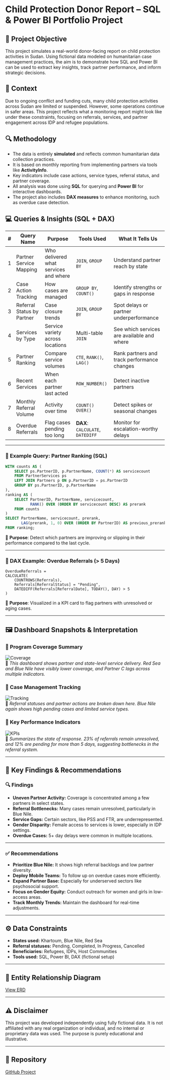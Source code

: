 # Child Protection Donor Report – SQL & Power BI Portfolio Project

## 📌 Project Objective  
This project simulates a real-world donor-facing report on child protection activities in Sudan. Using fictional data modeled on humanitarian case management practices, the aim is to demonstrate how SQL and Power BI can be used to extract key insights, track partner performance, and inform strategic decisions.

## 📝 Context  
Due to ongoing conflict and funding cuts, many child protection activities across Sudan are limited or suspended. However, some operations continue in safer areas. This project reflects what a monitoring report might look like under these constraints, focusing on referrals, services, and partner engagement across IDP and refugee populations.

## 🔍 Methodology  
- The data is entirely **simulated** and reflects common humanitarian data collection practices.  
- It is based on monthly reporting from implementing partners via tools like **ActivityInfo**.  
- Key indicators include case actions, service types, referral status, and partner coverage.  
- All analysis was done using **SQL** for querying and **Power BI** for interactive dashboards.  
- The project also includes **DAX measures** to enhance monitoring, such as overdue case detection.

## 💻 Queries & Insights (SQL + DAX)

| # | Query Name | Purpose | Tools Used | What It Tells Us |
|--:|------------|---------|------------|------------------|
| 1 | Partner Service Mapping | Who delivered what services and where | `JOIN`, `GROUP BY` | Understand partner reach by state |
| 2 | Case Action Tracking | How cases are managed | `GROUP BY`, `COUNT()` | Identify strengths or gaps in response |
| 3 | Referral Status by Partner | Case closure trends | `JOIN`, `GROUP BY` | Spot delays or partner underperformance |
| 4 | Services by Type | Service variety across locations | Multi-table `JOIN` | See which services are available and where |
| 5 | Partner Ranking | Compare service volumes | `CTE`, `RANK()`, `LAG()` | Rank partners and track performance changes |
| 6 | Recent Services | When each partner last acted | `ROW_NUMBER()` | Detect inactive partners |
| 7 | Monthly Referral Volume | Activity over time | `COUNT() OVER()` | Detect spikes or seasonal changes |
| 8 | Overdue Referrals | Flag cases pending too long | **DAX**: `CALCULATE`, `DATEDIFF` | Monitor for escalation-worthy delays |

---

### 🔽 Example Query: Partner Ranking (SQL)
```sql
WITH counts AS (
    SELECT ps.PartnerID, p.PartnerName, COUNT(*) AS servicecount
    FROM PartnerServices ps
    LEFT JOIN Partners p ON p.PartnerID = ps.PartnerID
    GROUP BY ps.PartnerID, p.PartnerName
),
ranking AS (
    SELECT PartnerID, PartnerName, servicecount,
           RANK() OVER (ORDER BY servicecount DESC) AS prerank
    FROM counts
)
SELECT PartnerName, servicecount, prerank,
       LAG(prerank, 1, 0) OVER (ORDER BY PartnerID) AS previous_prerank
FROM ranking;
```
🔎 **Purpose**: Detect which partners are improving or slipping in their performance compared to the last cycle.

---

### 🔹 DAX Example: Overdue Referrals (> 5 Days)
```dax
OverdueReferrals =
CALCULATE(
    COUNTROWS(Referrals),
    Referrals[ReferralStatus] = "Pending",
    DATEDIFF(Referrals[ReferralDate], TODAY(), DAY) > 5
)
```
🔎 **Purpose**: Visualized in a KPI card to flag partners with unresolved or aging cases.

---

## 🖼️ Dashboard Snapshots & Interpretation

### 🔹 Program Coverage Summary  
![Coverage](https://github.com/waleedconan/child-protection-sql-portfolio/blob/main/v1%20Child%20Protection%20Donor%20Report%201.png)  
🔎 *This dashboard shows partner and state-level service delivery. Red Sea and Blue Nile have visibly lower coverage, and Partner C lags across multiple indicators.*

### 🔹 Case Management Tracking  
![Tracking](https://github.com/waleedconan/child-protection-sql-portfolio/blob/main/v2%20Case%20Management%20Tracking.png)  
🔎 *Referral statuses and partner actions are broken down here. Blue Nile again shows high pending cases and limited service types.*

### 🔹 Key Performance Indicators  
![KPIs](https://github.com/waleedconan/child-protection-sql-portfolio/blob/main/v3%20KPIs.png)  
🔎 *Summarizes the state of response. 23% of referrals remain unresolved, and 12% are pending for more than 5 days, suggesting bottlenecks in the referral system.*

---

## 🧠 Key Findings & Recommendations

### 🔍 Findings

- **Uneven Partner Activity:** Coverage is concentrated among a few partners in select states.
- **Referral Bottlenecks:** Many cases remain unresolved, particularly in Blue Nile.
- **Service Gaps:** Certain sectors, like PSS and FTR, are underrepresented.
- **Gender Disparity:** Female access to services is lower, especially in IDP settings.
- **Overdue Cases:** 5+ day delays were common in multiple locations.

---

### ✅ Recommendations

- **Prioritize Blue Nile:** It shows high referral backlogs and low partner diversity.
- **Deploy Mobile Teams:** To follow up on overdue cases more efficiently.
- **Expand Partner Base:** Especially for underserved sectors like psychosocial support.
- **Focus on Gender Equity:** Conduct outreach for women and girls in low-access areas.
- **Track Monthly Trends:** Maintain the dashboard for real-time adjustments.

---

## ⚙️ Data Constraints
- **States used:** Khartoum, Blue Nile, Red Sea  
- **Referral statuses:** Pending, Completed, In Progress, Cancelled  
- **Beneficiaries:** Refugees, IDPs, Host Communities  
- **Tools used:** SQL, Power BI, DAX (fictional setup)

---

## 📘 Entity Relationship Diagram  
[View ERD](child_protection_erd.md)

---

## ⚠️ Disclaimer
This project was developed independently using fully fictional data. It is not affiliated with any real organization or individual, and no internal or proprietary data was used. The purpose is purely educational and illustrative.

---

## 🔗 Repository  
[GitHub Project](https://github.com/waleedconan/child-protection-sql-portfolio)